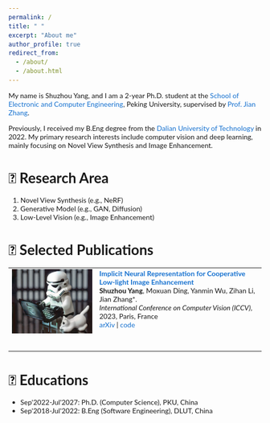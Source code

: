 ```yaml
---
permalink: /
title: " "
excerpt: "About me"
author_profile: true
redirect_from: 
  - /about/
  - /about.html
---
```


My name is Shuzhou Yang, and I am a 2-year Ph.D. student at the [School of Electronic and Computer Engineering](https://www.ece.pku.edu.cn/), Peking University, supervised by [Prof. Jian Zhang](https://jianzhang.tech/).

Previously, I received my B.Eng degree from the [Dalian University of Technology](https://en.dlut.edu.cn/) in 2022. My primary research interests include computer vision and deep learning, mainly focusing on Novel View Synthesis and Image Enhancement.

# 📜 Research Area
1. Novel View Synthesis (e.g., NeRF)
2. Generative Model (e.g., GAN, Diffusion)
3. Low-Level Vision (e.g., Image Enhancement)

# 📝 Selected Publications
<style type="text/css">
    /* Color scheme stolen from Sergey Karayev */
    a {
    color: #1772d0;
    text-decoration:none !important;
    }
    a:focus, a:hover {
    color: #f09228;
    text-decoration:none !important;
    }
    table,td,th,tr{
    	border:none !important;
    }
    body,td,th,tr,p,a {
    font-family: 'Lato', Verdana, Helvetica, sans-serif;
    font-size: 14px
    }
    strong {
    font-family: 'Lato', Verdana, Helvetica, sans-serif;
    font-size: 14px;
    }
    heading {
    font-family: 'Lato', Verdana, Helvetica, sans-serif;
    font-size: 22px;
    }
    papertitle {
    font-family: 'Lato', Verdana, Helvetica, sans-serif;
    font-size: 14px;
    font-weight: 700
    }
    papertitle_just {
    font-family: 'Lato', Verdana, Helvetica, sans-serif;
    font-size: 14px;
    font-weight: 700;
    text-align: justify
    }
    name {
    font-family: 'Lato', Verdana, Helvetica, sans-serif;
    font-size: 32px;
    }
    .one
    {
    width: 160px;
    height: 160px;
    position: relative;
    }
    .two
    {
    width: 160px;
    height: 160px;
    position: absolute;
    transition: opacity .2s ease-in-out;
    -moz-transition: opacity .2s ease-in-out;
    -webkit-transition: opacity .2s ease-in-out;
    }
    .fade {
     transition: opacity .2s ease-in-out;
     -moz-transition: opacity .2s ease-in-out;
     -webkit-transition: opacity .2s ease-in-out;
    }
    span.highlight {
        background-color: #ffffd0;
    }
</style>
<!-- ################################  CONTENT START  ##################################################-->
<table width="100%" align="center" border="0" cellspacing="0" cellpadding="10">
<tbody>
<!-- ############################ Put your publications below this! ####################################-->

<!-- ###################################################################################################-->
<td width="20%">
<div class="one">
<div class="two" id = 'iccv23_reflectance_image'><img src='./files/iccv23_after.png'></div>
<img src='./files/iccv23_before.png'>
</div>
<script type="text/javascript">
function iccv23_reflectance_start() {
document.getElementById('iccv23_reflectance_image').style.opacity = "1";
}
function iccv23_reflectance_stop() {
document.getElementById('iccv23_reflectance_image').style.opacity = "0";
}
iccv23_reflectance_stop()
</script>
</td>
<td valign="top" width="80%">
  <a href="https://arxiv.org/pdf/2303.11722">
    <papertitle_just>Implicit Neural Representation for Cooperative Low-light Image Enhancement</papertitle_just>     
  </a>
  <br>
  <strong>Shuzhou Yang</strong>, Moxuan Ding, Yanmin Wu, Zihan Li, Jian Zhang*.
  <br>
<em>International Conference on Computer Vision (ICCV)</em>, 2023, Paris, France <br>
<a href="https://arxiv.org/pdf/2303.11722">arXiv</a>
|
<a href="https://github.com/Ysz2022/NeRCo">code</a>
</td>
<!-- ###################################################################################################-->


<!-- ############################ Put your publications above this! ####################################-->
</tbody></table>

# 🏫 Educations
- Sep'2022-Jul'2027: Ph.D. (Computer Science), PKU, China
- Sep'2018-Jul'2022: B.Eng (Software Engineering), DLUT, China
